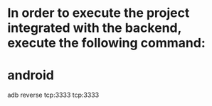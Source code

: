 # In order to execute the project integrated with the backend, execute the following command:

# android

adb reverse tcp:3333 tcp:3333

